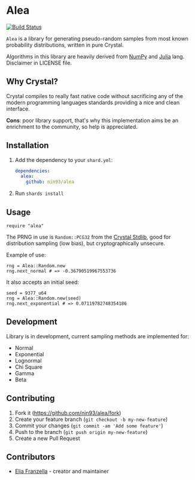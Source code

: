 # Alea

[![Build Status](https://travis-ci.org/nin93/alea.svg?branch=master)](https://travis-ci.org/nin93/alea)

`Alea` is a library for generating pseudo-random samples from most known probability distributions,
written in pure Crystal.

Algorithms in this library are heavily derived from [NumPy](https://github.com/numpy/numpy) and [Julia](https://github.com/JuliaLang/julia) lang. Disclaimer in LICENSE file.

## Why Crystal?
Crystal compiles to really fast native code without sacrificing any of the modern
programming languages standards providing a nice and clean interface.

**Cons**: poor library support, that's why this implementation aims be an enrichment to the community, so help is appreciated.

## Installation

1. Add the dependency to your `shard.yml`:

   ```yaml
   dependencies:
     alea:
       github: nin93/alea
   ```

2. Run `shards install`

## Usage

```crystal
require "alea"
```

The PRNG in use is `Random::PCG32` from the [Crystal Stdlib](https://crystal-lang.org/api/0.34.0/), good for distribution sampling (low bias), but cryptographically unsecure.

Example of use:
```crystal
rng = Alea::Random.new
rng.next_normal # => -0.36790519967553736
```
It also accepts an initial seed:
```crystal
seed = 9377_u64
rng = Alea::Random.new(seed)
rng.next_exponential # => 0.07119782748354186
```

## Development

Library is in development, current sampling methods are implemented for:
  - Normal
  - Exponential
  - Lognormal
  - Chi Square
  - Gamma
  - Beta

## Contributing

1. Fork it (<https://github.com/nin93/alea/fork>)
2. Create your feature branch (`git checkout -b my-new-feature`)
3. Commit your changes (`git commit -am 'Add some feature'`)
4. Push to the branch (`git push origin my-new-feature`)
5. Create a new Pull Request

## Contributors

- [Elia Franzella](https://github.com/nin93) - creator and maintainer
